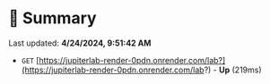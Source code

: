 # 📖 Summary
Last updated: **4/24/2024, 9:51:42 AM**

- `GET` [https://jupiterlab-render-0pdn.onrender.com/lab?](https://jupiterlab-render-0pdn.onrender.com/lab?) - **Up** (219ms)

